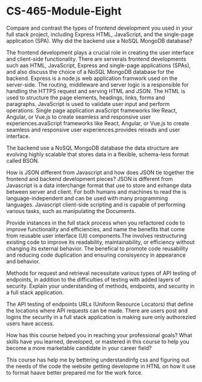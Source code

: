 # CS-465-Module-Eight
Compare and contrast the types of frontend development you used in your full stack project, including Express HTML, JavaScript, and the single-page application (SPA).
Why did the backend use a NoSQL MongoDB database?

The frontend development plays a crucial role in creating the user interface and client-side functionality.
There are serverals frontend developments such aas HTML, JavaScript, Express and single-page applications (SPAs), and also discuss the choice of a NoSQL MongoDB database for the backend. Express is a node.js web application framwork used on the server-side. The routing, middleware and server logic is a responsible for handling the HTTPS request and serving HTML and JSON.
The HTML is used to structure the page elements, headings, links, forms and  paragraphs. JavaScript is used to validate user input and perform operations.
Single page application avaScript frameworks like React, Angular, or Vue.js to create seamless and responsive user experiences.avaScript frameworks like React, Angular, or Vue.js to create seamless and responsive user experiences.provides reloads and user interface.

The backend use a NoSQL MongoDB database the data structure are evolving highly scalable that stores data in a flexible, schema-less format called BSON. 

How is JSON different from Javascript and how does JSON tie together the frontend and backend development pieces?
JSON is different from Javascript is a data interchange format that use to store and exhange data between server and client. For both humans and machines to read the is language-independent and can be used with many programming languages. Javascript client-side scripting and is capable of performing various tasks, such as manipulating the Documents.

Provide instances in the full stack process when you refactored code to improve functionality and efficiencies, and name the benefits that come from reusable user interface (UI) components.The involves restructuring existing code to improve its readability, maintainability, or efficiency without changing its external behavior. The benefical to promote code reusability and reducing code duplication and ensuring consisyency in appearance and behavior.

Methods for request and retrieval necessitate various types of API testing of endpoints, in addition to the difficulties of testing with added layers of security. Explain your understanding of methods, endpoints, and security in a full stack application.

The API testing of endpoints  URLs (Uniform Resource Locators) that define the locations where API requests can be made. There are users post and logins the security in a full stack application is making sure only authorezied users have access. 

How has this course helped you in reaching your professional goals? What skills have you learned, developed, or mastered in this course to help you become a more marketable candidate in your career field?

This course has help me by bettering understandinfg css and figuring out the needs of the code the website getting developme in HTNL on how it use to format haave better prepared me for the work force. 
